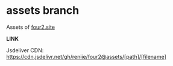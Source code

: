 # assets branch

Assets of [four2.site](https://four2.site)

**LINK**

Jsdeliver CDN: https://cdn.jsdelivr.net/gh/reniie/four2@assets/[path]/[filename]